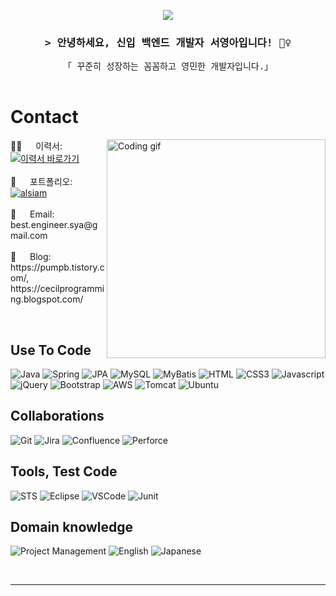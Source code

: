 <!--
<h2 align="center">
  Welcome, I'm SYA!
  <img src="https://media.giphy.com/media/hvRJCLFzcasrR4ia7z/giphy.gif" width="28">
</h2>
-->

<!--
<p align="center">
  <a href="https://github.com/syasyass"><img src="https://readme-typing-svg.herokuapp.com/?lines=Self%20Taught%20Programmer;Front%20End%20Developer;1.5%2B%20years%20of%20coding%20experience;Always%20learning%20new%20things&center=true&width=380&height=45"></a>
</p>
 -->
<p align="center"><img src="https://capsule-render.vercel.app/api?type=rounded&color=gradient&height=200&text=Engineer%20SYA&fontSize=45"></p>

<!-- Intro  -->
<h3 align="center">
        <samp>&gt; 안녕하세요, 신입 백엔드 개발자 서영아입니다! 🙋‍♀️
        </samp>
</h3>


<p align="center"> 
  <samp>
    「 꾸준히 성장하는 꼼꼼하고 영민한 개발자입니다.」
    <br>
    <br>
  </samp>
</p>



<!-- About Section -->
 # Contact
 
<p>
 <img align="right" width="350" src="/assets/programmer.gif" alt="Coding gif" />
  👩‍🦰 &emsp; 이력서:  <a href="https://nutritious-viscose-c44.notion.site/88cc084443144c4b89b9ceec308bafdf?pvs=4" target="_blank">
  <img src="https://img.shields.io/badge/Notion Resume-0077B5?style=for-the-badge&logo=medium&logoColor=white" alt="이력서 바로가기" />
 </a><br/><br/>
  📒 &emsp; 포트폴리오:   <a href="https://www.notion.so/88cc084443144c4b89b9ceec308bafdf?pvs=4#0e1c4a4cf0514b8f827939583189c103" target="_blank">
  <img src="https://img.shields.io/badge/PDF Portfolio-fe4164?style=for-the-badge&logo=instagram&logoColor=white" alt="alsiam" />
 </a> <br/><br/>
 📧 &emsp; Email:  best.engineer.sya@gmail.com<br/><br/>
 💬 &emsp; Blog:  https://pumpb.tistory.com/, https://cecilprogramming.blogspot.com/

</p>

<br/>

## Use To Code

![Java](https://img.shields.io/badge/Java-007acc?style=for-the-badge&labelColor=black&logo=java&logoColor=007acc)
![Spring](https://img.shields.io/badge/Spring-4EA94B?style=for-the-badge&logo=spring&logoColor=white)
![JPA](https://img.shields.io/badge/JPA-F05032?style=for-the-badge&logo=JPA&logoColor=white)
![MySQL](https://img.shields.io/badge/MySQL-3C873A?style=for-the-badge&labelColor=black&logo=mysql&logoColor=3C873A)
![MyBatis](https://img.shields.io/badge/MyBatis-61DBFB?style=for-the-badge&labelColor=black&logo=mybatis&logoColor=61DBFB)
![HTML](https://img.shields.io/badge/HTML5-E34F26?style=for-the-badge&logo=html5&logoColor=white)
![CSS3](https://img.shields.io/badge/CSS3-1572B6?style=for-the-badge&logo=css3&logoColor=white)
![Javascript](https://img.shields.io/badge/Javascript-F0DB4F?style=for-the-badge&labelColor=black&logo=javascript&logoColor=F0DB4F)
![jQuery](https://img.shields.io/badge/jQuery-20232A?style=for-the-badge&logo=jquery&logoColor=61DAFB)
![Bootstrap](https://img.shields.io/badge/Bootstrap-563D7C?style=for-the-badge&logo=bootstrap&logoColor=white)
![AWS](https://img.shields.io/badge/AWS-F0DB4F?style=for-the-badge&labelColor=black&logo=AWS&logoColor=F0DB4F)
![Tomcat](https://img.shields.io/badge/Tomcat-000000?style=for-the-badge&logo=tomcat&logoColor=white)
![Ubuntu](https://img.shields.io/badge/Ubuntu-CC6699?style=for-the-badge&logo=ubuntu&logoColor=white)

## Collaborations

![Git](https://img.shields.io/badge/Git-F05032?style=for-the-badge&logo=git&logoColor=white)
![Jira](https://img.shields.io/badge/Jira-092749?style=for-the-badge&logo=jira&logoColor=06B6D4&labelColor=000000)
![Confluence](https://img.shields.io/badge/Confluence-2E7EEA?style=for-the-badge&logo=confluence&logoColor=white)
![Perforce](https://img.shields.io/badge/Perforce-000000?style=for-the-badge&logo=perforce&logoColor=white)

## Tools, Test Code
![STS](https://img.shields.io/badge/STS-0170FE?style=for-the-badge&logo=STS&logoColor=white)
![Eclipse](https://img.shields.io/badge/Eclipse-593D88?style=for-the-badge&logo=eclipse&logoColor=white)
![VSCode](https://img.shields.io/badge/Visual_Studio-0078d7?style=for-the-badge&logo=visual%20studio&logoColor=white)
![Junit](https://img.shields.io/badge/Junit5-000000?style=for-the-badge&logo=junit&logoColor=white)

## Domain knowledge
![Project Management](https://img.shields.io/badge/Project_Management-FF4154?style=for-the-badge&logo=projectmanagement%20query&logoColor=white)
![English](https://img.shields.io/badge/English-F0DB4F?style=for-the-badge&labelColor=black&logo=English&logoColor=F0DB4F)
![Japanese](https://img.shields.io/badge/Japanese-092749?style=for-the-badge&logo=Japanese&logoColor=06B6D4&labelColor=000000)

<br/>
<!--
<p align="left">
  <a href="https://github.com/syasyass?tab=repositories" target="_blank"><img alt="All Repositories" title="All Repositories" src="https://img.shields.io/badge/-All%20Repos-2962FF?style=for-the-badge&logo=koding&logoColor=white"/></a>
</p>
-->

<hr/>
<br/>
